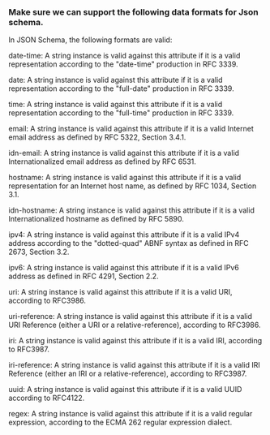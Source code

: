 

### Make sure we can support the following data formats for Json schema.

In JSON Schema, the following formats are valid:

date-time: A string instance is valid against this attribute if it is a valid representation according to the "date-time" production in RFC 3339.

date: A string instance is valid against this attribute if it is a valid representation according to the "full-date" production in RFC 3339.

time: A string instance is valid against this attribute if it is a valid representation according to the "full-time" production in RFC 3339.

email: A string instance is valid against this attribute if it is a valid Internet email address as defined by RFC 5322, Section 3.4.1.

idn-email: A string instance is valid against this attribute if it is a valid Internationalized email address as defined by RFC 6531.

hostname: A string instance is valid against this attribute if it is a valid representation for an Internet host name, as defined by RFC 1034, Section 3.1.

idn-hostname: A string instance is valid against this attribute if it is a valid Internationalized hostname as defined by RFC 5890.

ipv4: A string instance is valid against this attribute if it is a valid IPv4 address according to the "dotted-quad" ABNF syntax as defined in RFC 2673, Section 3.2.

ipv6: A string instance is valid against this attribute if it is a valid IPv6 address as defined in RFC 4291, Section 2.2.

uri: A string instance is valid against this attribute if it is a valid URI, according to RFC3986.

uri-reference: A string instance is valid against this attribute if it is a valid URI Reference (either a URI or a relative-reference), according to RFC3986.

iri: A string instance is valid against this attribute if it is a valid IRI, according to RFC3987.

iri-reference: A string instance is valid against this attribute if it is a valid IRI Reference (either an IRI or a relative-reference), according to RFC3987.

uuid: A string instance is valid against this attribute if it is a valid UUID according to RFC4122.

regex: A string instance is valid against this attribute if it is a valid regular expression, according to the ECMA 262 regular expression dialect.

